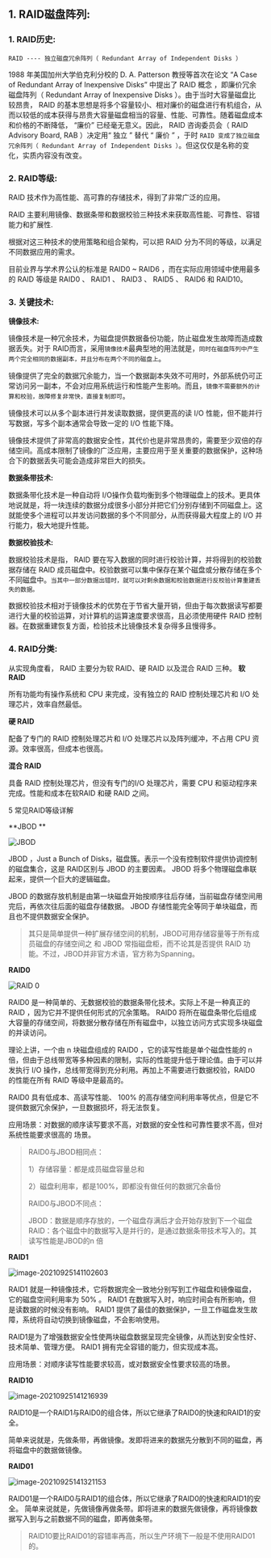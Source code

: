 ## 1. RAID磁盘阵列:

### 1. RAID历史:

`RAID ---- 独立磁盘冗余阵列（ Redundant Array of Independent Disks ）`

1988 年美国加州大学伯克利分校的 D. A. Patterson 教授等首次在论文 “A Case of Redundant Array of Inexpensive Disks” 中提出了 RAID 概念 ，即廉价冗余磁盘阵列（ Redundant Array of Inexpensive Disks ）。由于当时大容量磁盘比较昂贵， RAID 的基本思想是将多个容量较小、相对廉价的磁盘进行有机组合，从而以较低的成本获得与昂贵大容量磁盘相当的容量、性能、可靠性。随着磁盘成本和价格的不断降低， “廉价” 已经毫无意义。因此， RAID 咨询委员会（ RAID Advisory Board, RAB ）决定用“ 独立 ” 替代 “ 廉价 ” ，于时 `RAID 变成了独立磁盘冗余阵列（ Redundant Array of Independent Disks ）`。但这仅仅是名称的变化，实质内容没有改变。

### 2. RAID等级:

RAID 技术作为高性能、高可靠的存储技术，得到了非常广泛的应用。 

RAID 主要利用镜像、数据条带和数据校验三种技术来获取高性能、可靠性、容错能力和扩展性. 

根据对这三种技术的使用策略和组合架构，可以把 RAID 分为不同的等级，以满足不同数据应用的需求。

目前业界与学术界公认的标准是 RAID0 ~ RAID6 ，而在实际应用领域中使用最多的 RAID 等级是 RAID0 、 RAID1 、 RAID3 、 RAID5 、 RAID6 和 RAID10。

### 3. 关键技术:

**镜像技术:**

镜像技术是一种冗余技术，为磁盘提供数据备份功能，防止磁盘发生故障而造成数据丢失。对于 RAID而言，采用`镜像技术`最典型地的用法就是，`同时在磁盘阵列中产生两个完全相同的数据副本，并且分布在两个不同的磁盘上`。

镜像提供了完全的数据冗余能力，当一个数据副本失效不可用时，外部系统仍可正常访问另一副本，不会对应用系统运行和性能产生影响。而且，`镜像不需要额外的计算和校验，故障修复非常快，直接复制即可`。

镜像技术可以从多个副本进行并发读取数据，提供更高的读 I/O 性能，但不能并行写数据，写多个副本通常会导致一定的 I/O 性能下降。

镜像技术提供了非常高的数据安全性，其代价也是非常昂贵的，需要至少双倍的存储空间。高成本限制了镜像的广泛应用，主要应用于至关重要的数据保护，这种场合下的数据丢失可能会造成非常巨大的损失。

**数据条带技术:**

数据条带化技术是一种自动将 I/O操作负载均衡到多个物理磁盘上的技术。更具体地说就是，将一块连续的数据分成很多小部分并把它们分别存储到不同磁盘上。这就能使多个进程可以并发访问数据的多个不同部分，从而获得最大程度上的 I/O 并行能力，极大地提升性能。

**数据校验技术:**

数据校验技术是指， RAID 要在写入数据的同时进行校验计算，并将得到的校验数据存储在 RAID 成员磁盘中。校验数据可以集中保存在某个磁盘或分散存储在多个不同磁盘中。`当其中一部分数据出错时，就可以对剩余数据和校验数据进行反校验计算重建丢失的数据。`

数据校验技术相对于镜像技术的优势在于节省大量开销，但由于每次数据读写都要进行大量的校验运算，对计算机的运算速度要求很高，且必须使用硬件 RAID 控制器。在数据重建恢复方面，检验技术比镜像技术复杂得多且慢得多。

### 4. RAID分类:

从实现角度看， RAID 主要分为软 RAID、硬 RAID 以及混合 RAID 三种。
**软 RAID**

所有功能均有操作系统和 CPU 来完成，没有独立的 RAID 控制处理芯片和 I/O 处理芯片，效率自然最低。

**硬 RAID**

配备了专门的 RAID 控制处理芯片和 I/O 处理芯片以及阵列缓冲，不占用 CPU 资源。效率很高，但成本也很高。

**混合 RAID**

具备 RAID 控制处理芯片，但没有专门的I/O 处理芯片，需要 CPU 和驱动程序来完成。性能和成本在软RAID 和硬 RAID 之间。

5 常见RAID等级详解 

**JBOD **

![JBOD](补充/image-20210925140728358.png)

JBOD ，Just a Bunch of Disks，磁盘簇。表示一个没有控制软件提供协调控制的磁盘集合，这是 RAID区别与 JBOD 的主要因素。 JBOD 将多个物理磁盘串联起来，提供一个巨大的逻辑磁盘。

JBOD 的数据存放机制是由第一块磁盘开始按顺序往后存储，当前磁盘存储空间用完后，再依次往后面的磁盘存储数据。 JBOD 存储性能完全等同于单块磁盘，而且也不提供数据安全保护。

> 其只是简单提供一种扩展存储空间的机制，JBOD可用存储容量等于所有成员磁盘的存储空间之 和 JBOD 常指磁盘柜，而不论其是否提供 RAID 功能。不过，JBOD并非官方术语，官方称为Spanning。 

**RAID0**

![RAID 0](补充/image-20210925140751091.png)

RAID0 是一种简单的、无数据校验的数据条带化技术。实际上不是一种真正的 RAID ，因为它并不提供任何形式的冗余策略。 RAID0 将所在磁盘条带化后组成大容量的存储空间，将数据分散存储在所有磁盘中，以独立访问方式实现多块磁盘的并读访问。

理论上讲，一个由 n 块磁盘组成的 RAID0 ，它的读写性能是单个磁盘性能的 n 倍，但由于总线带宽等多种因素的限制，实际的性能提升低于理论值。由于可以并发执行 I/O 操作，总线带宽得到充分利用。再加上不需要进行数据校验，RAID0 的性能在所有 RAID 等级中是最高的。 

RAID0 具有低成本、高读写性能、 100% 的高存储空间利用率等优点，但是它不提供数据冗余保护，一旦数据损坏，将无法恢复。

应用场景：对数据的顺序读写要求不高，对数据的安全性和可靠性要求不高，但对系统性能要求很高的
场景。

> RAID0与JBOD相同点：  
>
> 1）存储容量：都是成员磁盘容量总和 
>
> 2）磁盘利用率，都是100%，即都没有做任何的数据冗余备份 
>
> RAID0与JBOD不同点： 
>
> JBOD：数据是顺序存放的，一个磁盘存满后才会开始存放到下一个磁盘
> RAID：各个磁盘中的数据写入是并行的，是通过数据条带技术写入的。其读写性能是JBOD的n 倍 

**RAID1** 

![image-20210925141102603](补充/image-20210925141102603.png)

RAID1 就是一种镜像技术，它将数据完全一致地分别写到工作磁盘和镜像磁盘，它的磁盘空间利用率为 50% 。 RAID1 在数据写入时，响应时间会有所影响，但是读数据的时候没有影响。 RAID1 提供了最佳的数据保护，一旦工作磁盘发生故障，系统将自动切换到镜像磁盘，不会影响使用。

RAID1是为了增强数据安全性使两块磁盘数据呈现完全镜像，从而达到安全性好、技术简单、管理方便。 RAID1 拥有完全容错的能力，但实现成本高。

应用场景：对顺序读写性能要求较高，或对数据安全性要求较高的场景。

**RAID10** 

![image-20210925141216939](补充/image-20210925141216939.png)

RAID10是一个RAID1与RAID0的组合体，所以它继承了RAID0的快速和RAID1的安全。

简单来说就是，先做条带，再做镜像。发即将进来的数据先分散到不同的磁盘，再将磁盘中的数据做镜像。

**RAID01**

![image-20210925141321153](补充/image-20210925141321153.png)

RAID01是一个RAID0与RAID1的组合体，所以它继承了RAID0的快速和RAID1的安全。
简单来说就是，先做镜像再做条带。即将进来的数据先做镜像，再将镜像数据写入到与之前数据不同的磁盘，即再做条带。

> RAID10要比RAID01的容错率再高，所以生产环境下一般是不使用RAID01的。